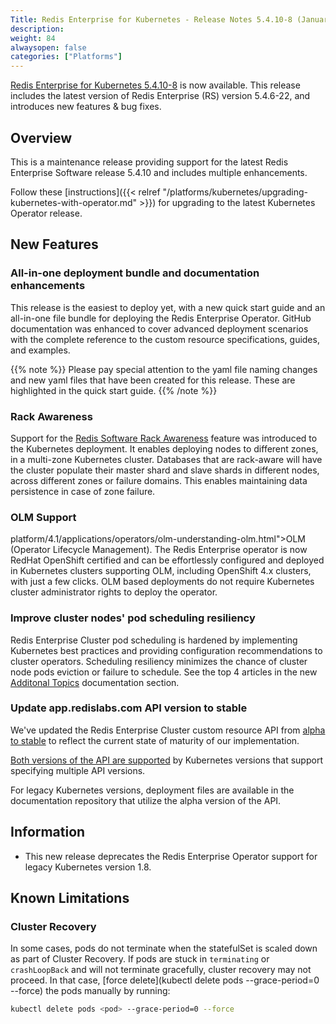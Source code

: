 ```yaml
---
Title: Redis Enterprise for Kubernetes - Release Notes 5.4.10-8 (January 2019)
description:
weight: 84
alwaysopen: false
categories: ["Platforms"]
---
```


[Redis Enterprise for Kubernetes 5.4.10-8](https://github.com/RedisLabs/redis-enterprise-k8s-docs/releases/tag/5.4.10-8) is now available.
This release includes the latest version of Redis Enterprise (RS) version 5.4.6-22, and introduces new features & bug fixes.

## Overview
This is a maintenance release providing support for the latest Redis Enterprise Software release 5.4.10 and includes multiple enhancements.

Follow these [instructions]({{< relref "/platforms/kubernetes/upgrading-kubernetes-with-operator.md" >}}) for upgrading to the latest Kubernetes Operator release.

## New Features

### All-in-one deployment bundle and documentation enhancements

This release is the easiest to deploy yet, with a new quick start guide and an all-in-one file bundle for deploying the Redis Enterprise Operator. GitHub documentation was enhanced to cover advanced deployment scenarios with the complete reference to the custom resource specifications, guides, and examples.

{{% note %}} Please pay special attention to the yaml file naming changes and new yaml files that have been created for this release. These are highlighted in the quick start guide. {{% /note %}}

### Rack Awareness
Support for the <a href="https://docs.redislabs.com/latest/rs/concepts/high-availability/rack-zone-awareness/">Redis Software Rack Awareness</a> feature was introduced to the Kubernetes deployment. It enables deploying nodes to different zones, in a multi-zone Kubernetes cluster. Databases that are rack-aware will have the cluster populate their master shard and slave shards in different nodes, across different zones or failure domains. This enables maintaining data persistence in case of zone failure.

### OLM Support
platform/4.1/applications/operators/olm-understanding-olm.html">OLM (Operator Lifecycle Management)</a>. The Redis Enterprise operator is now RedHat OpenShift certified and can be effortlessly configured and deployed in Kubernetes clusters supporting OLM, including OpenShift 4.x clusters, with just a few clicks. OLM based deployments do not require Kubernetes cluster administrator rights to deploy the operator.

### Improve cluster nodes' pod scheduling resiliency
Redis Enterprise Cluster pod scheduling is hardened by implementing Kubernetes best practices and providing configuration recommendations to cluster operators. Scheduling resiliency minimizes the chance of cluster node pods eviction or failure to schedule.
See the top 4 articles in the new <a href="https://github.com/RedisLabs/redis-enterprise-k8s-docs/blob/92a2eff4b8c4ccafac459138f12e5f38acde825c/docs/topics.md#additional-topics">Additonal Topics</a> documentation section.

### Update app.redislabs.com API version to stable
We've updated the Redis Enterprise Cluster custom resource API from <a href="https://kubernetes.io/docs/concepts/overview/kubernetes-api/#api-versioning">alpha to stable</a> to reflect the current state of maturity of our implementation.

<a href="https://kubernetes.io/docs/tasks/access-kubernetes-api/custom-resources/custom-resource-definition-versioning/#specify-multiple-versions">Both versions of the API are supported</a> by Kubernetes versions that support specifying multiple API versions.

For legacy Kubernetes versions, deployment files are available in the documentation repository that utilize the alpha version of the API.

## Information

- This new release deprecates the Redis Enterprise Operator support for legacy Kubernetes version 1.8.

## Known Limitations

### Cluster Recovery
In some cases, pods do not terminate when the statefulSet is scaled down as part of Cluster Recovery. If pods are stuck in `terminating` or `crashLoopBack` and will not terminate gracefully, cluster recovery may not proceed.
In that case, [force delete](kubectl delete pods <pod> --grace-period=0 --force) the pods manually by running:
```bash
kubectl delete pods <pod> --grace-period=0 --force
```
